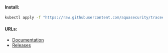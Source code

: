 #### Install:
```bash
kubectl apply -f "https://raw.githubusercontent.com/aquasecurity/tracee/v0.17.0/deploy/kubernetes/tracee/tracee.yaml"
```

#### URLs:
- [Documentation](https://aquasecurity.github.io/tracee/latest)
- [Releases](https://github.com/aquasecurity/tracee/releases)
